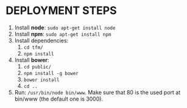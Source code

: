 DEPLOYMENT STEPS
================

1. Install **node**: `sudo apt-get install node`
2. Install **npm**: `sudo apt-get install npm`
3. Install dependencies:
    1. `cd tfm/`
    2. `npm install`
3. Install **bower**:
    1. `cd public/`
    2. `npm install -g bower`
    3. `bower install`
    4. `cd ..`
4. Run: `/usr/bin/node bin/www`. Make sure that 80 is the used port at
 bin/www (the default one is 3000).